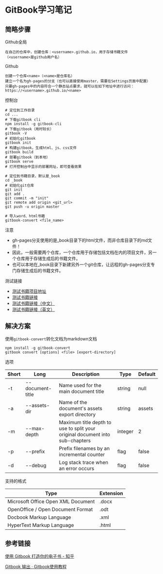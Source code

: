 # GitBook学习笔记

## 简略步骤

Github全局

```
在自己的仓库中，创建仓库：<username>.github.io，用于存储书籍文件
（<username>是github用户名）
```

Github

```
创建一个仓库<name>（<name>是仓库名）
建立一个名为gh-pages的分支（也可以直接使用master，需要在Settings页面中配置）
只要gh-pages中的内容符合一个静态站点要求，就可以在如下地址中进行访问：
https://<username>.github.io/<name>
```

控制台

```
# 定位到工作目录
cd ...
# 下载gitbook cli
npm install -g gitbook-cli
# 下载gitbook（用时较长）
gitbook -V
# 初始化gitbook
gitbook init
# 构建gitbook，生成html、js、css文件
gitbook build
# 部署gitbook（到本地）
gitbook serve
# 打开控制台中显示的部署网址，即可查看效果

# 定位到书籍目录，默认是_book
cd _book
# 初始化git仓库
git init
git add .
git commit -m "init"
git remote add origin <git_url>
git push -u origin master

# 导入word、html书籍
gitbook-convert <file_name>
```

注意

* gh-pages分支使用的是_book目录下的html文件，而非仓库目录下的md文件！
* 因此，一般需要两个仓库，一个仓库用于存储包括文档在内的项目文件，另一个仓库用于存储生成后的书籍文件。
* 也可以本地在_book目录下新建另外一个git仓库，让远程的gh-pages分支专门存储生成后的书籍文件。

测试链接

* [测试书籍项目地址](https://github.com/DragonKnightOfBreeze/test_gitbook)
* [测试书籍链接](https://dragonknightofbreeze.github.io/test_gitbook/)
* [测试书籍链接（中文）](https://dragonknightofbreeze.github.io/test_gitbook/zh-hans)
* [测试书籍链接（英文）](https://dragonknightofbreeze.github.io/test_gitbook/en)

## 解决方案

使用`gitbook-convert`转化文档为markdown文档

```
npm install -g gitbook-convert
gitbook convert [options] <file> [export-directory]
```

选项

| Short | Long             | Description                                                  | Type    | Default |
| ----- | ---------------- | ------------------------------------------------------------ | ------- | ------- |
| -t    | --document-title | Name used for the main document title                        | string  | null    |
| -a    | --assets-dir     | Name of the document's assets export directory               | string  | assets  |
| -m    | --max-depth      | Maximum title depth to use to split your original document into sub-chapters | integer | 2       |
| -p    | --prefix         | Prefix filenames by an incremental counter                   | flag    | false   |
| -d    | --debug          | Log stack trace when an error occurs                         | flag    | false   |

支持的格式

| Type                               | Extension |
| ---------------------------------- | --------- |
| Microsoft Office Open XML Document | .docx     |
| OpenOffice / Open Document Format  | .odt      |
| Docbook Markup Language            | .xml      |
| HyperText Markup Language          | .html     |

## 参考链接

[使用 Gitbook 打造你的电子书 - 知乎](https://zhuanlan.zhihu.com/p/34946169)

[Gitbook 输出 · Gitbook使用教程](http://caibaojian.com/gitbook/format/output.html)